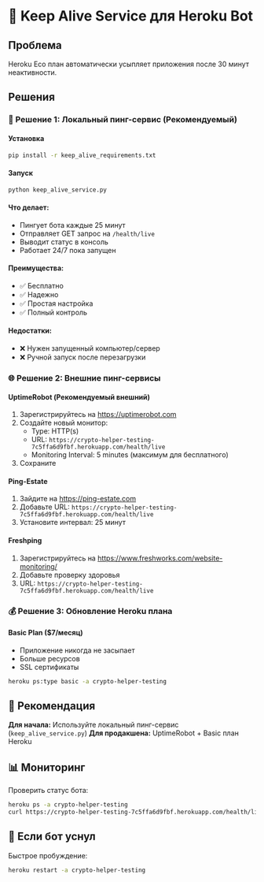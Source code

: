 # 🚀 Keep Alive Service для Heroku Bot

## Проблема
Heroku Eco план автоматически усыпляет приложения после 30 минут неактивности.

## Решения

### 🔧 Решение 1: Локальный пинг-сервис (Рекомендуемый)

#### Установка
```bash
pip install -r keep_alive_requirements.txt
```

#### Запуск
```bash
python keep_alive_service.py
```

#### Что делает:
- Пингует бота каждые 25 минут
- Отправляет GET запрос на `/health/live`
- Выводит статус в консоль
- Работает 24/7 пока запущен

#### Преимущества:
- ✅ Бесплатно
- ✅ Надежно
- ✅ Простая настройка
- ✅ Полный контроль

#### Недостатки:
- ❌ Нужен запущенный компьютер/сервер
- ❌ Ручной запуск после перезагрузки

### 🌐 Решение 2: Внешние пинг-сервисы

#### UptimeRobot (Рекомендуемый внешний)
1. Зарегистрируйтесь на https://uptimerobot.com
2. Создайте новый монитор:
   - Type: HTTP(s)
   - URL: `https://crypto-helper-testing-7c5ffa6d9fbf.herokuapp.com/health/live`
   - Monitoring Interval: 5 minutes (максимум для бесплатного)
3. Сохраните

#### Ping-Estate
1. Зайдите на https://ping-estate.com
2. Добавьте URL: `https://crypto-helper-testing-7c5ffa6d9fbf.herokuapp.com/health/live`
3. Установите интервал: 25 минут

#### Freshping
1. Зарегистрируйтесь на https://www.freshworks.com/website-monitoring/
2. Добавьте проверку здоровья
3. URL: `https://crypto-helper-testing-7c5ffa6d9fbf.herokuapp.com/health/live`

### 💰 Решение 3: Обновление Heroku плана

#### Basic Plan ($7/месяц)
- Приложение никогда не засыпает
- Больше ресурсов
- SSL сертификаты

```bash
heroku ps:type basic -a crypto-helper-testing
```

## 🎯 Рекомендация

**Для начала:** Используйте локальный пинг-сервис (`keep_alive_service.py`)
**Для продакшена:** UptimeRobot + Basic план Heroku

## 📊 Мониторинг

Проверить статус бота:
```bash
heroku ps -a crypto-helper-testing
curl https://crypto-helper-testing-7c5ffa6d9fbf.herokuapp.com/health/live
```

## 🚨 Если бот уснул

Быстрое пробуждение:
```bash
heroku restart -a crypto-helper-testing
``` 